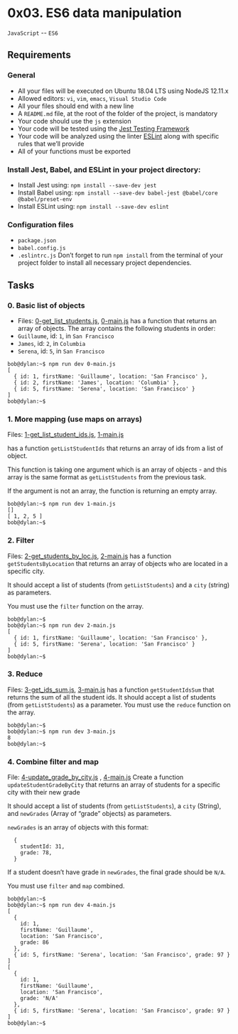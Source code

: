 # 0x03. ES6 data manipulation
`JavaScript` -- `ES6`

## Requirements

### [](https://github.com/at-tawlib/alx-backend-javascript/tree/main/0x00-ES6_basic#general)General

-   All your files will be executed on Ubuntu 18.04 LTS using NodeJS 12.11.x
-   Allowed editors:  `vi`,  `vim`,  `emacs`,  `Visual Studio Code`
-   All your files should end with a new line
-   A  `README.md`  file, at the root of the folder of the project, is mandatory
-   Your code should use the  `js`  extension
-   Your code will be tested using the  [Jest Testing Framework](https://intranet.alxswe.com/rltoken/ECZpKsJ3fm1qRA7lDyhd_Q "Jest Testing Framework")
-   Your code will be analyzed using the linter  [ESLint](https://intranet.alxswe.com/rltoken/Ttd9w5jERwTErJW3DDbVoQ "ESLint")  along with specific rules that we’ll provide
-   All of your functions must be exported

### [](https://github.com/at-tawlib/alx-backend-javascript/tree/main/0x00-ES6_basic#install-jest-babel-and-eslint-in-your-project-directory)Install Jest, Babel, and ESLint in your project directory:

-   Install Jest using:  `npm install --save-dev jest`
-   Install Babel using:  `npm install --save-dev babel-jest @babel/core @babel/preset-env`
-   Install ESLint using:  `npm install --save-dev eslint`

### [](https://github.com/at-tawlib/alx-backend-javascript/tree/main/0x00-ES6_basic#configuration-files)Configuration files

-   `package.json`
-   `babel.config.js`
-   `.eslintrc.js`  Don’t forget to run  `npm install`  from the terminal of your project folder to install all necessary project dependencies.

## Tasks

### 0. Basic list of objects
-   Files:  [0-get_list_students.js](0-get_list_students.js), [0-main.js](0-main.js)
has a function that returns an array of objects.
The array contains the following students in order:
-   `Guillaume`, id:  `1`, in  `San Francisco`
-   `James`, id:  `2`, in  `Columbia`
-   `Serena`, id:  `5`, in  `San Francisco`

```
bob@dylan:~$ npm run dev 0-main.js 
[
  { id: 1, firstName: 'Guillaume', location: 'San Francisco' },
  { id: 2, firstName: 'James', location: 'Columbia' },
  { id: 5, firstName: 'Serena', location: 'San Francisco' }
]
bob@dylan:~$ 
```

### 1. More mapping (use maps on arrays)
Files:  [1-get_list_student_ids.js](1-get_list_student_ids.js), [1-main.js](1-main.js)

has a function  `getListStudentIds`  that returns an array of ids from a list of object.

This function is taking one argument which is an array of objects - and this array is the same format as  `getListStudents`  from the previous task.

If the argument is not an array, the function is returning an empty array.
```
bob@dylan:~$ npm run dev 1-main.js 
[]
[ 1, 2, 5 ]
bob@dylan:~$ 
```

### 2. Filter
Files:  [2-get_students_by_loc.js](2-get_students_by_loc.js), [2-main.js](2-main.js)
has  a function  `getStudentsByLocation`  that returns an array of objects who are located in a specific city.

It should accept a list of students (from  `getListStudents`) and a  `city`  (string) as parameters.

You must use the  `filter`  function on the array.

```
bob@dylan:~$ 
bob@dylan:~$ npm run dev 2-main.js 
[
  { id: 1, firstName: 'Guillaume', location: 'San Francisco' },
  { id: 5, firstName: 'Serena', location: 'San Francisco' }
]
bob@dylan:~$ 
```

### 3. Reduce
Files:  [3-get_ids_sum.js](3-get_ids_sum.js), [3-main.js](3-main.js)
has a function  `getStudentIdsSum`  that returns the sum of all the student ids.
It should accept a list of students (from  `getListStudents`) as a parameter.
You must use the  `reduce`  function on the array.
```
bob@dylan:~$ 
bob@dylan:~$ npm run dev 3-main.js 
8
bob@dylan:~$ 
```

### 4. Combine filter and map
File:  [4-update_grade_by_city.js](4-update_grade_by_city.js) , [4-main.js](4-main.js)
Create a function  `updateStudentGradeByCity`  that returns an array of students for a specific city with their new grade

It should accept a list of students (from  `getListStudents`), a  `city`  (String), and  `newGrades`  (Array of “grade” objects) as parameters.

`newGrades`  is an array of objects with this format:

```
  {
    studentId: 31,
    grade: 78,
  }
```

If a student doesn’t have grade in  `newGrades`, the final grade should be  `N/A`.

You must use  `filter`  and  `map`  combined.

```
bob@dylan:~$ 
bob@dylan:~$ npm run dev 4-main.js 
[
  {
    id: 1,
    firstName: 'Guillaume',
    location: 'San Francisco',
    grade: 86
  },
  { id: 5, firstName: 'Serena', location: 'San Francisco', grade: 97 }
]
[
  {
    id: 1,
    firstName: 'Guillaume',
    location: 'San Francisco',
    grade: 'N/A'
  },
  { id: 5, firstName: 'Serena', location: 'San Francisco', grade: 97 }
]
bob@dylan:~$ 
```
